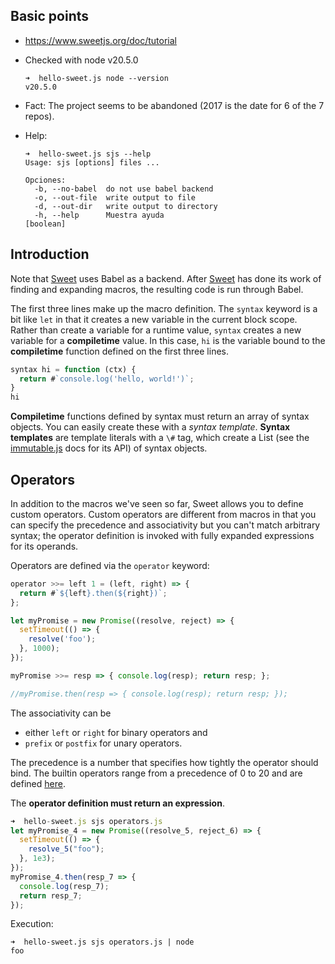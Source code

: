 ## Basic points

- https://www.sweetjs.org/doc/tutorial

- Checked with node v20.5.0
  
  ```
  ➜  hello-sweet.js node --version
  v20.5.0
  ```
- Fact: The project seems to be abandoned (2017 is the date for 6 of the 7 repos). 

- Help:
  
  ```
  ➜  hello-sweet.js sjs --help
  Usage: sjs [options] files ...

  Opciones:
    -b, --no-babel  do not use babel backend
    -o, --out-file  write output to file
    -d, --out-dir   write output to directory
    -h, --help      Muestra ayuda                                        [boolean]
  ```

## Introduction

Note that [Sweet](https://www.sweetjs.org/doc/tutorial) uses Babel as a backend. After [Sweet](https://www.sweetjs.org/doc/tutorial) has done its work of finding and expanding macros, the resulting code is run through Babel.

The first three lines make up the macro definition. 
The `syntax` keyword is a bit like `let` in that it creates a new variable in the current block scope. 
Rather than create a variable for a runtime value, `syntax` creates a new variable for a **compiletime** value. 
In this case, `hi` is the variable bound to the **compiletime** function defined on the first three lines.

```js
syntax hi = function (ctx) {
  return #`console.log('hello, world!')`;
}
hi
```

**Compiletime** functions defined by syntax must return an array of syntax objects. 
You can easily create these with a *syntax template*. 
**Syntax templates** are template literals with a `\#` tag, 
which create a List 
(see the [immutable.js](https://facebook.github.io/immutable-js/docs/#/List) docs for its API) 
of syntax objects.

## Operators

In addition to the macros we've seen so far, Sweet allows you to define custom operators. Custom operators are different from macros in that you can specify the precedence and associativity but you can't match arbitrary syntax; the operator definition is invoked with fully expanded expressions for its operands.

Operators are defined via the `operator` keyword:

```js
operator >>= left 1 = (left, right) => {
  return #`${left}.then(${right})`;
};

let myPromise = new Promise((resolve, reject) => {
  setTimeout(() => {
    resolve('foo');
  }, 1000);
});

myPromise >>= resp => { console.log(resp); return resp; };

//myPromise.then(resp => { console.log(resp); return resp; });
```

The associativity can be 

- either `left` or `right` for binary operators and 
- `prefix` or `postfix` for unary operators. 

The precedence is a number that specifies how tightly the operator should bind. 
The builtin operators range from a precedence of 0 to 20 and are defined [here](https://developer.mozilla.org/en-US/docs/Web/JavaScript/Reference/Operators/Operator_Precedence).

The **operator definition must return an expression**.

```js
➜  hello-sweet.js sjs operators.js 
let myPromise_4 = new Promise((resolve_5, reject_6) => {
  setTimeout(() => {
    resolve_5("foo");
  }, 1e3);
});
myPromise_4.then(resp_7 => {
  console.log(resp_7);
  return resp_7;
});
```

Execution: 

``` 
➜  hello-sweet.js sjs operators.js | node
foo
```
